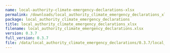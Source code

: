 ```yaml
---
name: local-authority-climate-emergency-declarations-xlsx
permalink: /downloads/local_authority_climate_emergency_declarations_xlsx/0_3_7
package: local_authority_climate_emergency_declarations
title: local_authority_climate_emergency_declarations_xlsx
filename: local_authority_climate_emergency_declarations.xlsx
version: 0.3.7
full_version: 0.3.7
file: /data/local_authority_climate_emergency_declarations/0.3.7/local_authority_climate_emergency_declarations.xlsx
---
```

